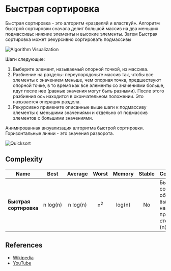 # Быстрая сортировка

Быстрая сортировка - это алгоритм «разделяй и властвуй».
Алгоритм быстрой сортировки сначала делит большой массив на два меньших
подмассивы: нижние элементы и высокие элементы.
Затем Быстрая сортировка может рекурсивно сортировать подмассивы

![Algorithm Visualization](https://media.proglib.io/posts/2021/09/29/c1fef45dc9ece2a031d7db038a32d2ae.gif)

Шаги следующие:

1. Выберите элемент, называемый опорной точкой, из массива.
2. Разбиение на разделы: переупорядочьте массив так, чтобы все элементы с
значением меньше, чем опорная точка, предшествуют опорной точке, в то время как все
элементы со значениями больше, идут после нее
(равные значения могут быть разными). После этого разбиения
ось находится в окончательном положении. Это называется
операция раздела.
3. Рекурсивно примените описанные выше шаги к подмассиву
элементы с меньшими значениями и отдельно от
подмассив элементов с большими значениями.

Анимированная визуализация алгоритма быстрой сортировки.
Горизонтальные линии - это значения разворота.

![Quicksort](https://upload.wikimedia.org/wikipedia/commons/6/6a/Sorting_quicksort_anim.gif)

## Complexity

| Name                   | Best            | Average             | Worst               | Memory    | Stable    | Comments  |
| ---------------------- | :-------------: | :-----------------: | :-----------------: | :-------: | :-------: | :-------- |
| **Быстрая сортировка** | n&nbsp;log(n)   | n&nbsp;log(n)       | n<sup>2</sup>       | log(n)    | No        |  Быстрая сортировка обычно выполняется на месте с пространством стека O (log (n)) |

## References

- [Wikipedia](https://en.wikipedia.org/wiki/Quicksort)
- [YouTube](https://www.youtube.com/watch?v=SLauY6PpjW4&index=28&list=PLLXdhg_r2hKA7DPDsunoDZ-Z769jWn4R8)
